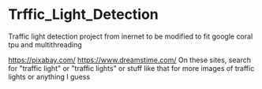 # Trffic_Light_Detection
 Traffic light detection project from inernet to be modified to fit google coral tpu and multithreading

https://pixabay.com/
https://www.dreamstime.com/
On these sites, search for "traffic light" or "traffic lights" or stuff like that for more images of traffic lights or anything I guess

